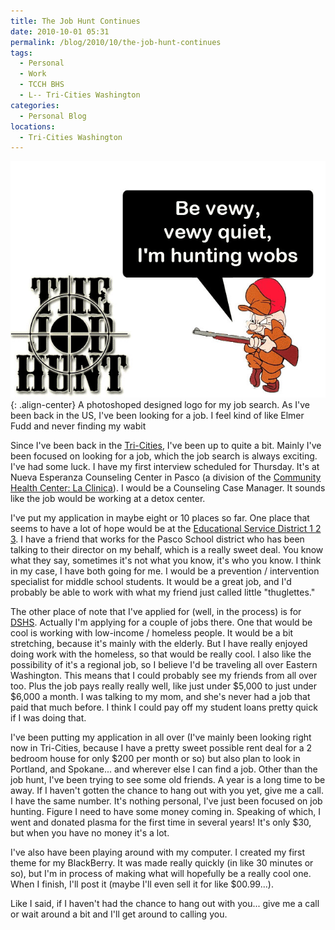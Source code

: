 ```yaml
---
title: The Job Hunt Continues
date: 2010-10-01 05:31
permalink: /blog/2010/10/the-job-hunt-continues
tags:
  - Personal
  - Work
  - TCCH BHS
  - L-- Tri-Cities Washington
categories:
  - Personal Blog
locations: 
  - Tri-Cities Washington
---
```


![ A photoshoped designed logo for my job search. As I've been back in the US, I've been looking for a job. I feel kind of like Elmer Fudd and never finding my wabit][1]{: .align-center} A photoshoped designed logo for my job search. As I've been back in the US, I've been looking for a job. I feel kind of like Elmer Fudd and never finding my wabit 

   [1]: /assets/media/job-hunt-elmer-fudd.jpg

Since I've been back in the [Tri-Cities][2], I've been up to quite a bit. Mainly I've been focused on looking for a job, which the job search is always exciting. I've had some luck. I have my first interview scheduled for Thursday. It's at Nueva Esperanza Counseling Center in Pasco (a division of the [Community Health Center: La Clinica][3]). I would be a Counseling Case Manager. It sounds like the job would be working at a detox center.

   [2]: http://en.wikipedia.org/wiki/Tri-Cities,_Washington
   [3]: http://www.mytcch.org/

I've put my application in maybe eight or 10 places so far. One place that seems to have a lot of hope would be at the [Educational Service District 1 2 3][4]. I have a friend that works for the Pasco School district who has been talking to their director on my behalf, which is a really sweet deal. You know what they say, sometimes it's not what you know, it's who you know. I think in my case, I have both going for me. I would be a prevention / intervention specialist for middle school students. It would be a great job, and I'd probably be able to work with what my friend just called little "thuglettes."

   [4]: http://www.esd123.org/

The other place of note that I've applied for (well, in the process) is for [DSHS][5]. Actually I'm applying for a couple of jobs there. One that would be cool is working with low-income / homeless people. It would be a bit stretching, because it's mainly with the elderly. But I have really enjoyed doing work with the homeless, so that would be really cool. I also like the possibility of it's a regional job, so I believe I'd be traveling all over Eastern Washington. This means that I could probably see my friends from all over too. Plus the job pays really really well, like just under $5,000 to just under $6,000 a month. I was talking to my mom, and she's never had a job that paid that much before. I think I could pay off my student loans pretty quick if I was doing that.

   [5]: http://dshs.wa.gov

I've been putting my application in all over (I've mainly been looking right now in Tri-Cities, because I have a pretty sweet possible rent deal for a 2 bedroom house for only $200 per month or so) but also plan to look in Portland, and Spokane... and wherever else I can find a job. Other than the job hunt, I've been trying to see some old friends. A year is a long time to be away. If I haven't gotten the chance to hang out with you yet, give me a call. I have the same number. It's nothing personal, I've just been focused on job hunting. Figure I need to have some money coming in. Speaking of which, I went and donated plasma for the first time in several years! It's only $30, but when you have no money it's a lot.

I've also have been playing around with my computer. I created my first theme for my BlackBerry. It was made really quickly (in like 30 minutes or so), but I'm in process of making what will hopefully be a really cool one. When I finish, I'll post it (maybe I'll even sell it for like $00.99...). 

Like I said, if I haven't had the chance to hang out with you... give me a call or wait around a bit and I'll get around to calling you.